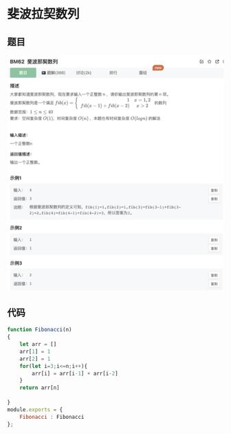 # 斐波拉契数列

## 题目

![image-20230105234419784](image/image-20230105234419784.png)

## 代码

```jsx
function Fibonacci(n)
{
    let arr = []
    arr[1] = 1
    arr[2] = 1
    for(let i=3;i<=n;i++){
        arr[i] = arr[i-1] + arr[i-2]
    }
    return arr[n]

}
module.exports = {
    Fibonacci : Fibonacci
};
```